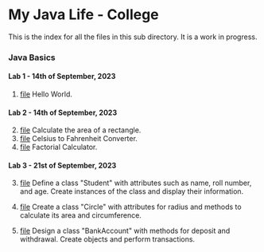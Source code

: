 # My Java Life - College

This is the index for all the files in this sub directory. It is a work in progress.

### Java Basics

#### Lab 1 - 14th of September, 2023
1. [file](1.java)    Hello World.

#### Lab 2 - 14th of September, 2023
2. [file](2.java)    Calculate the area of a rectangle.
3. [file](3.java)    Celsius to Fahrenheit Converter.
4. [file](4.java)    Factorial Calculator.

#### Lab 3 - 21st of September, 2023
3. [file](5.java)    Define a class "Student" with attributes such as name, roll number, and age. Create instances of the class and display their information.
4. [file](6.java)    Create a class "Circle" with attributes for radius and methods to calculate its area and circumference. 

5. [file](7.java)    Design a class "BankAccount" with methods for deposit and withdrawal. Create objects and perform transactions. 

